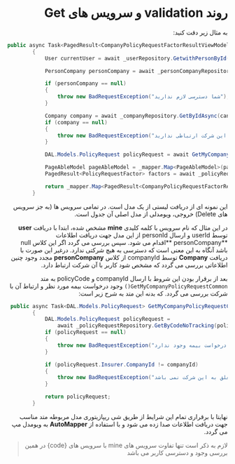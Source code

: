 <div dir="rtl" align="right">

# روند validation و سرویس های Get



  </div>

<div dir="rtl" align="right">

به مثال زیر دقت کنید:

  </div>

```c#
public async Task<PagedResult<CompanyPolicyRequestFactorResultViewModel>> GetAllPolicyFactorsMine(long userId, Guid policyCode, PageAbleResult pageAbleResult, CancellationToken cancellationToken)
        {
            User currentUser = await _userRepository.GetwithPersonById(cancellationToken, userId);

            PersonCompany personCompany = await _personCompanyRepository.GetByPersonId(currentUser.PersonId, cancellationToken);

            if (personCompany == null)
            {
                throw new BadRequestException("شما دسترسی لازم ندارید");
            }

            Company company = await _companyRepository.GetByIdAsync(cancellationToken, personCompany.CompanyId);
            if (company == null)
            {
                throw new BadRequestException("شما با این شرکت ارتباطی ندارید");
            }

            DAL.Models.PolicyRequest policyRequest = await GetMyCompanyPolicyRequestCommon(company.Id, policyCode, cancellationToken);

            PageAbleModel pageAbleModel = _mapper.Map<PageAbleModel>(pageAbleResult);
            PagedResult<PolicyRequestFactor> factors = await _policyRequestFactorRepository.GetAllPolicyFactorsOfCompany(company.Id, policyRequest.Id, pageAbleModel, cancellationToken);

            return _mapper.Map<PagedResult<CompanyPolicyRequestFactorResultViewModel>>(factors);
        }

```

<div dir="rtl" align="right">

این نمونه ای از دریافت لیستی از یک مدل است. در تمامی سرویس ها (به جز سرویس های Delete) خروجی، ویومدلی از مدل اصلی آن جدول است.

در این مثال که نام سرویس با کلمه کلیدی **mine** مشخص شده، ابتدا با دریافت **user** توسط userId و ارسال personId از این مدل جهت دریافت اطلاعات **personCompany **اقدام می شود. سپس بررسی می گردد اگر این کلاس null باشد آنگاه به این معنی است که دسترسی به هیچ شرکتی ندارد. درغیر این صورت با دریافت **Company** توسط companyId از کلاس **personCompany** مجدد وجود چنین اطلاعاتی بررسی می گردد که مشخص شود کاربر با آن شرکت ارتباط دارد.

بعد از برقرار بودن این شروط با ارسال companyId و policyCode به متد `GetMyCompanyPolicyRequestCommon()` وجود درخواست بیمه مورد نظر و ارتباط آن با شرکت بررسی می گردد. که بدنه این متد به شرح زیر است:

  </div>

```c#
 public async Task<DAL.Models.PolicyRequest> GetMyCompanyPolicyRequestCommon(long companyId, Guid policyCode, CancellationToken cancellationToken)
        {
            DAL.Models.PolicyRequest policyRequest =
                await _policyRequestRepository.GetByCodeNoTracking(policyCode, cancellationToken);
            if (policyRequest == null)
            {
                throw new BadRequestException("کد درخواست بیمه وجود ندارد");
            }

            if (policyRequest.Insurer.CompanyId != companyId)
            {
                throw new BadRequestException("درخواست متعلق به این شرکت نمی باشد");
            }

            return policyRequest;
        }
```
<div dir="rtl" align="right">

نهایتا با برقراری تمام این شرایط از طریق شی ریپازیتوری مدل مربوطه متد مناسب جهت دریافت اطلاعات صدا زده می شود و با استفاده از **AutoMapper** به ویومدل مپ می گردد.

> لازم به ذکر است تنها تفاوت سرویس های mine با سرویس های {code} در همین بررسی وجود و دسترسی کاربر می باشد